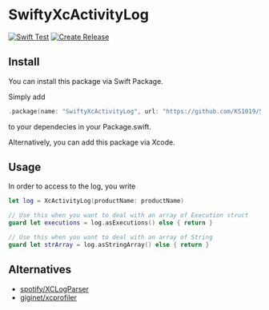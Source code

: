 # SwiftyXcActivityLog
[![Swift Test](https://github.com/KS1019/SwiftyXcActivityLog/actions/workflows/swift.yml/badge.svg)](https://github.com/KS1019/SwiftyXcActivityLog/actions/workflows/swift.yml)
[![Create Release](https://github.com/KS1019/SwiftyXcActivityLog/actions/workflows/main.yml/badge.svg)](https://github.com/KS1019/SwiftyXcActivityLog/actions/workflows/main.yml)

## Install
You can install this package via Swift Package. 

Simply add 
```swift 
.package(name: "SwiftyXcActivityLog", url: "https://github.com/KS1019/SwiftyXcActivityLog", .upToNextMajor(from: "0.0.5"))
```
to your dependecies in your Package.swift.

Alternatively, you can add this package via Xcode.

## Usage
In order to access to the log, you write
```swift
let log = XcActivityLog(productName: productName)

// Use this when you want to deal with an array of Execution struct
guard let executions = log.asExecutions() else { return } 

// Use this when you want to deal with an array of String
guard let strArray = log.asStringArray() else { return }
```

## Alternatives
- [spotify/XCLogParser](https://github.com/spotify/XCLogParser)
- [giginet/xcprofiler](https://github.com/giginet/xcprofiler)
